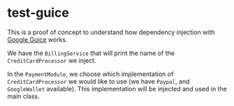 # test-guice

This is a proof of concept to understand how dependency injection with [Google Guice](https://code.google.com/p/google-guice/) works.

We have the `BillingService` that will print the name of the `CreditCardProcessor` we inject.

In the `PaymentModule`, we choose which implementation of `CreditCardProcessor` we would like to use (we have `Paypal`, and `GoogleWallet` available). This implementation will be injected and used in the main class.
